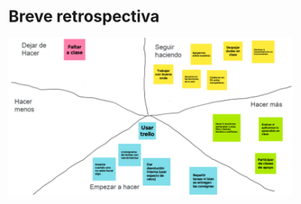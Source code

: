 # Breve retrospectiva

![Alt Text](https://github.com/Alexus167/grupo_2_technoHouse/blob/main/retros/Retro%20Sprint%202%2C%20Techno%20House%201.png)
